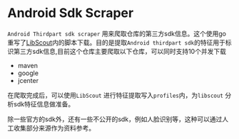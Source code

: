 # Android Sdk Scraper 
`Android Thirdpart sdk scraper` 用来爬取仓库的第三方sdk信息。这个使用go重写了[LibScout](https://github.com/reddr/LibScout)内的脚本下载。目的是提取`Android thirdpart sdk`的特征用于标识第三方sdk信息,目前这个仓库主要爬取以下仓库，可以同时支持10个并发下载

* maven
* google
* jcenter

在爬取完成后，可以使用`LibScout` 进行特征提取写入`profiles`内，为`libscout` 分析sdk特征信息做准备。

除一些官方的sdk外，还有一些不公开的sdk，例如人脸识别等，这种可以通过人工收集部分来源作为资料参考。

